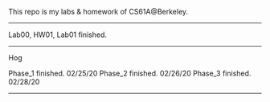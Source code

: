 This repo is my labs & homework of CS61A@Berkeley.

---

Lab00, HW01, Lab01 finished.

---

Hog

Phase_1 finished. 02/25/20
Phase_2 finished. 02/26/20
Phase_3 finished. 02/28/20

---
